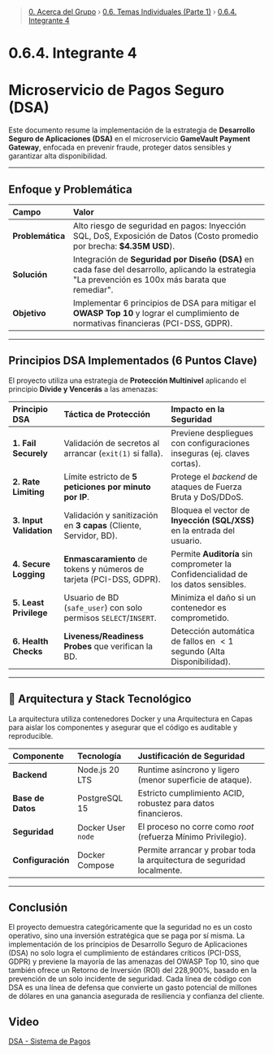 > [0. Acerca del Grupo](../../0.md) › [0.6. Temas Individuales (Parte 1)](../0.6.md) › [0.6.4. Integrante 4](0.6.4.md)

# 0.6.4. Integrante 4

# Microservicio de Pagos Seguro (DSA)

Este documento resume la implementación de la estrategia de **Desarrollo Seguro de Aplicaciones (DSA)** en el microservicio **GameVault Payment Gateway**, enfocada en prevenir fraude, proteger datos sensibles y garantizar alta disponibilidad.

---

## Enfoque y Problemática

| Campo | Valor |
| :--- | :--- |
| **Problemática** | Alto riesgo de seguridad en pagos: Inyección SQL, DoS, Exposición de Datos (Costo promedio por brecha: **$4.35M USD**). |
| **Solución** | Integración de **Seguridad por Diseño (DSA)** en cada fase del desarrollo, aplicando la estrategia "La prevención es 100x más barata que remediar". |
| **Objetivo** | Implementar 6 principios de DSA para mitigar el **OWASP Top 10** y lograr el cumplimiento de normativas financieras (PCI-DSS, GDPR). |

---

## Principios DSA Implementados (6 Puntos Clave)

El proyecto utiliza una estrategia de **Protección Multinivel** aplicando el principio **Divide y Vencerás** a las amenazas:

| Principio DSA | Táctica de Protección | Impacto en la Seguridad |
| :--- | :--- | :--- |
| **1. Fail Securely** | Validación de secretos al arrancar (`exit(1)` si falla). | Previene despliegues con configuraciones inseguras (ej. claves cortas). |
| **2. Rate Limiting** | Límite estricto de **5 peticiones por minuto por IP**. | Protege el *backend* de ataques de Fuerza Bruta y DoS/DDoS. |
| **3. Input Validation** | Validación y sanitización en **3 capas** (Cliente, Servidor, BD). | Bloquea el vector de **Inyección (SQL/XSS)** en la entrada del usuario. |
| **4. Secure Logging** | **Enmascaramiento** de tokens y números de tarjeta (PCI-DSS, GDPR). | Permite **Auditoría** sin comprometer la Confidencialidad de los datos sensibles. |
| **5. Least Privilege** | Usuario de BD (`safe_user`) con solo permisos `SELECT`/`INSERT`. | Minimiza el daño si un contenedor es comprometido. |
| **6. Health Checks** | **Liveness/Readiness Probes** que verifican la BD. | Detección automática de fallos en $<1$ segundo (Alta Disponibilidad). |

---

## 🔧 Arquitectura y Stack Tecnológico

La arquitectura utiliza contenedores Docker y una Arquitectura en Capas para aislar los componentes y asegurar que el código es auditable y reproducible.

| Componente | Tecnología | Justificación de Seguridad |
| :--- | :--- | :--- |
| **Backend** | Node.js 20 LTS | Runtime asíncrono y ligero (menor superficie de ataque). |
| **Base de Datos** | PostgreSQL 15 | Estricto cumplimiento ACID, robustez para datos financieros. |
| **Seguridad** | Docker User `node` | El proceso no corre como *root* (refuerza Mínimo Privilegio). |
| **Configuración** | Docker Compose | Permite arrancar y probar toda la arquitectura de seguridad localmente. |

---

## Conclusión

El proyecto demuestra categóricamente que la seguridad no es un costo operativo, sino una inversión estratégica que se paga por sí misma. La implementación de los principios de Desarrollo Seguro de Aplicaciones (DSA) no solo logra el cumplimiento de estándares críticos (PCI-DSS, GDPR) y previene la mayoría de las amenazas del OWASP Top 10, sino que también ofrece un Retorno de Inversión (ROI) del 228,900%, basado en la prevención de un solo incidente de seguridad. Cada línea de código con DSA es una línea de defensa que convierte un gasto potencial de millones de dólares en una ganancia asegurada de resiliencia y confianza del cliente.

## Video

[DSA - Sistema de Pagos](https://www.youtube.com/watch?v=XXXXXXX)